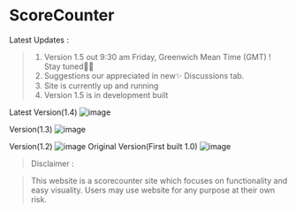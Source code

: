 # ScoreCounter


Latest Updates : 
>1. Version 1.5 out 9:30 am Friday, Greenwich Mean Time (GMT) ! Stay tuned🔔🔔
>2. Suggestions our appreciated in new✨ Discussions tab.
>3. Site is currently up and running
>4. Version 1.5 is in development built

Latest Version(1.4)
![image](https://user-images.githubusercontent.com/65584840/124099532-40ec6980-da7b-11eb-937d-30feceb6613e.png)

Version(1.3)
![image](https://user-images.githubusercontent.com/65584840/123801445-ebdc1680-d907-11eb-8c50-ad56e68ecace.png)

Version(1.2)
![image](https://user-images.githubusercontent.com/65584840/123774036-af4df200-d8ea-11eb-9b7c-ee4c5e1fab46.png)
Original Version(First built 1.0)
![image](https://user-images.githubusercontent.com/65584840/123740671-6e43e680-d8c6-11eb-8040-847a1b0a35ba.png)


>Disclaimer :


>This website is a scorecounter site which focuses on functionality and easy visuality.
>Users may use website for any purpose at their own risk.
